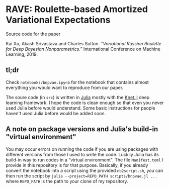# RAVE: Roulette-based Amortized Variational Expectations

Source code for the paper

Kai Xu, Akash Srivastava and Charles Sutton. *“Variational Russian Roulette for Deep Bayesian Nonparametrics.”* International Conference on Machine Learning, 2019.

## tl;dr

Check `notebooks/bnpvae.ipynb` for the notebook that contains almost everything you would want to reproduce from our paper.

The soure code (in `src`) is written in [Julia](https://julialang.org/) mostly with the [Knet.jl](https://github.com/denizyuret/Knet.jl) deep learning framework. I hope the code is clean enough so that even you never used Julia before would understand. 
Some basic instructions for people haven't used Julia before would be added soon.

## A note on package versions and Julia's build-in "virtual environment"

You may occur errors on running the code if you are using packages with different versions from those I used to write the code. Luckily Julia has its build-in way to run codes in a "virtual environment". The file `Manifest.toml` I provide in this repository is for that purpose. Basically, if you already convert the notebook into a script using the provided `nb2script.sh`, you can then run the script by `julia --project=REPO_PATH scripts/bnpvae.jl ...` where `REPO_PATH` is the path to your clone of my repository.